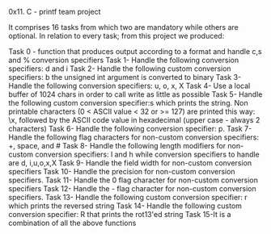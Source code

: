 0x11. C - printf team project

It comprises 16 tasks from which two are mandatory while others are optional.
In relation to every task; from this project we produced:

Task 0 - function that produces output according to a format
 and handle c,s and % conversion specifiers
Task 1- Handle the following conversion specifiers: d and i
Task 2- Handle the following custom conversion specifiers:
 b the unsigned int argument is converted to binary
Task 3- Handle the following conversion specifiers: u, o, x, X
Task 4- Use a local buffer of 1024 chars in order to
 call write as little as possible
Task 5- Handle the following custom conversion specifier:s
 which prints the string. Non printable characters (0 < ASCII value < 32
 or >= 127) are printed this way: \x, followed by the ASCII code value in
 hexadecimal (upper case - always 2 characters)
Task 6- Handle the following conversion specifier: p. 
Task 7- Handle the following flag characters for non-custom
 conversion specifiers: +, space, and  #
Task 8- Handle the following length modifiers for non-custom conversion
 specifiers: l and h while conversion specifiers to handle are d, i,u,o,x,X
Task 9- Handle the field width for non-custom conversion specifiers
Task 10- Handle the precision for non-custom conversion specifiers.
Task 11- Handle the 0 flag character for non-custom conversion specifiers
Task 12- Handle the - flag character for non-custom conversion specifiers.
Task 13- Handle the following custom conversion specifier: r 
which prints the reversed string
Task 14- Handle the following custom conversion specifier: R
 that prints the rot13'ed string
Task 15-It is a combination of all the above functions
